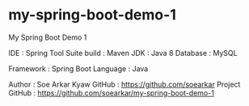 # my-spring-boot-demo-1
My Spring Boot Demo 1

IDE : Spring Tool Suite
build : Maven
JDK : Java 8
Database : MySQL

Framework : Spring Boot
Language : Java

Author : Soe Arkar Kyaw
GitHub : https://github.com/soearkar
Project GitHub : https://github.com/soearkar/my-spring-boot-demo-1

